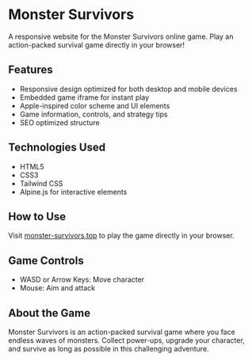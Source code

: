 # Monster Survivors

A responsive website for the Monster Survivors online game. Play an action-packed survival game directly in your browser!

## Features

- Responsive design optimized for both desktop and mobile devices
- Embedded game iframe for instant play
- Apple-inspired color scheme and UI elements
- Game information, controls, and strategy tips
- SEO optimized structure

## Technologies Used
- HTML5
- CSS3
- Tailwind CSS
- Alpine.js for interactive elements

## How to Use

Visit [monster-survivors.top](https://monster-survivors.top) to play the game directly in your browser.

## Game Controls

- WASD or Arrow Keys: Move character
- Mouse: Aim and attack

## About the Game
Monster Survivors is an action-packed survival game where you face endless waves of monsters. Collect power-ups, upgrade your character, and survive as long as possible in this challenging adventure.